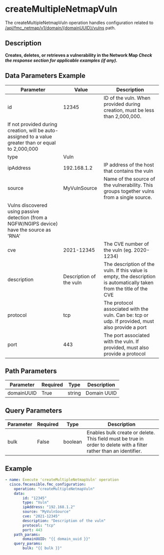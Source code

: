 # createMultipleNetmapVuln

The createMultipleNetmapVuln operation handles configuration related to [/api/fmc_netmap/v1/domain/{domainUUID}/vulns](/paths//api/fmc_netmap/v1/domain/{domain_uuid}/vulns.md) path.&nbsp;
## Description
**Creates, deletes, or retrieves a vulnerability in the Network Map _Check the response section for applicable examples (if any)._**

## Data Parameters Example
| Parameter | Value | Description |
| --------- | -------- | ----------- |
| id | 12345 | ID of the vuln. When provided during creation, must be less than 2,000,000.
If not provided during creation, will be auto-assigned to a value greater than or equal to 2,000,000 |
| type | Vuln |  |
| ipAddress | 192.168.1.2 | IP address of the host that contains the vuln |
| source | MyVulnSource | Name of the source of the vulnerability. This groups together vulns from a single source.
Vulns discovered using passive detection (from a NGFW/NGIPS device) have the source as 'RNA' |
| cve | 2021-12345 | The CVE number of the vuln (eg. 2020-1234) |
| description | Description of the vuln | The description of the vuln. If this value is empty, the description is automatically taken from the title of the CVE |
| protocol | tcp | The protocol associated with the vuln. Can be: tcp or udp. If provided, must also provide a port |
| port | 443 | The port associated with the vuln. If provided, must also provide a protocol |

## Path Parameters
| Parameter | Required | Type | Description |
| --------- | -------- | ---- | ----------- |
| domainUUID | True | string | Domain UUID |

## Query Parameters
| Parameter | Required | Type | Description |
| --------- | -------- | ---- | ----------- |
| bulk | False | boolean | Enables bulk create or delete. <br>This field must be true in order to delete with a filter rather than an identifier. |

## Example
```yaml
- name: Execute 'createMultipleNetmapVuln' operation
  cisco.fmcansible.fmc_configuration:
    operation: "createMultipleNetmapVuln"
    data:
        id: "12345"
        type: "Vuln"
        ipAddress: "192.168.1.2"
        source: "MyVulnSource"
        cve: "2021-12345"
        description: "Description of the vuln"
        protocol: "tcp"
        port: 443
    path_params:
        domainUUID: "{{ domain_uuid }}"
    query_params:
        bulk: "{{ bulk }}"

```
